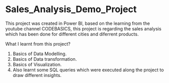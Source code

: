 # Sales_Analysis_Demo_Project

This project was created in Power BI, based on the learning from the youtube channel CODEBASICS, this project is regarding the sales analysis which has been done for different cities and diferrent products.

What I learnt from this project?

1. Basics of Data Modelling.
2. Basics of Data transformation.
3. Basics of Visualization.
4. Also learnt some SQL queries which were executed along the project to draw different insights.
